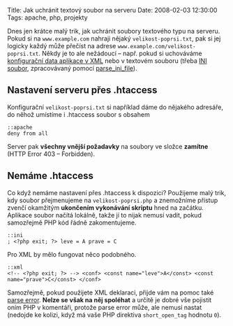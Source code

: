 Title: Jak uchránit textový soubor na serveru
Date: 2008-02-03 12:30:00
Tags: apache, php, projekty

Dnes jen krátce malý trik, jak uchránit soubory textového typu na serveru. Pokud si na `www.example.com` nahraji nějaký `velikost-poprsi.txt`, pak si jej logicky každý může přečíst na adrese `www.example.com/velikost-poprsi.txt`. Někdy je to ale nežádoucí – např. pokud si uchováváme [konfigurační data aplikace v XML](http://interval.cz/clanky/konfiguracni-soubor-v-php-ve-formatu-xml/) nebo v textovém souboru (třeba [INI soubor](http://en.wikipedia.org/wiki/INI_file), zpracovávaný
pomocí [parse\_ini\_file](http://cz2.php.net/manual/en/function.parse-ini-file.php)).

## Nastavení serveru přes .htaccess

Konfigurační `velikost-poprsi.txt` si například dáme do nějakého adresáře, do něhož umístíme i .htaccess soubor s obsahem

    ::apache
    deny from all

Server pak **všechny vnější požadavky** na soubory ve složce **zamítne** (HTTP Error 403 – Forbidden).

## Nemáme .htaccess

Co když nemáme nastavení přes .htaccess k dispozici? Použijeme malý trik, kdy soubor přejmenujeme na `velikost-poprsi.php` a znemožníme přístup zvenčí okamžitým **ukončením vykonávání skriptu** hned na začátku. Aplikace soubor načítá lokálně, takže jí to nijak nemusí vadit, pokud samozřejmě PHP kód řádně zakomentujeme.

    ::ini
    ; <?php exit; ?> leve = A prave = C

Pro XML by mělo fungovat něco podobného.

    ::xml
    <!-- <?php exit; ?> --> <conf> <const name="leve">A</const> <const name="prave">C</const> </conf>

Samozřejmě, pokud použijete XML deklaraci, přijde vám na pomoc také [parse error](http://blog.javorek.net/2007/12/20/xml-deklarace-a-php/). **Nelze se však na něj spoléhat** a určitě je dobré vše pojistit oním PHP v komentáři, protože parse error může, ale nemusí nastat (nedojde ke kolizi, když má vaše PHP direktiva `short_open_tag` hodnotu `0`).